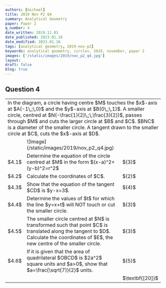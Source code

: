 ```yaml
---
authors: [michael]
title: 2019 Nov P2 Q4
summary: Analytical Geometry
paper: Paper 2
q_number: 4
date_written: 2019.11.01
date_published: 2023.01.16
date_modified: 2023.01.16
tags: [analytical geometry, 2019-nov-p2]
keywords: analytical geometry, circles, 2019, november, paper 2
images: ['/static/images/2019/nov_p2_q4.jpg']
layout:
draft: false
blog: true
---
```


## Question 4

<table className="border-collapse">
  <tbody>
    <tr>
      <td colSpan="3">In the diagram, a circle having centre $M$ touches the $x$-axis at $A(-1\,;\,0)$ and the $y$-axis at $B(0\,;\,1)$. A smaller circle, centred at $N(-\frac{1}{2}\,;\,\frac{3}{2})$, passes through $M$ and cuts the larger circle at $B$ and $C$. $BNC$ is a diameter of the smaller circle. A tangent drawn to the smaller circle at $C$, cuts the $x$-axis at $D$.</td>
    </tr> 
    <tr>
      <td></td>
      <td>![Image](/static/images/2019/nov_p2_q4.jpg)</td>
      <td></td>
    </tr>
    <tr>
      <td>$4.1$</td>
      <td>Determine the equation of the circle centred at $M$ in the form $(x-a)^2+(y-b)^2=r^2$</td>
      <td>$(3)$</td>
    </tr>
    <tr>
      <td>$4.2$</td>
      <td>Calculate the coordinates of $C$.</td>
      <td>$(2)$</td>
    </tr>
    <tr>   
      <td>$4.3$</td>
      <td>Show that the equation of the tangent $CD$ is $y-x=3$.</td>
      <td>$(4)$</td>
    </tr>
    <tr>   
      <td>$4.4$</td>
      <td>Determine the values of $t$ for which the line $y=x+t$ will NOT touch or cut the smaller circle.</td>
      <td>$(3)$</td>
    </tr>
    <tr>   
      <td>$4.5$</td>
      <td>The smaller circle centred at $N$ is transformed such that point $C$ is translated along the tangent to $D$. Calculate the coordinates of $E$, the new centre of the smaller circle.</td>
      <td>$(3)$</td>
    </tr>
    <tr>   
      <td>$4.6$</td>
      <td>If it is given that the area of quadrilateral $OBCD$ is $2a^2$ square units and $a>0$, show that $a=\frac{\sqrt{7}}{2}$ units.</td>
      <td>$(5)$</td>
    </tr>
    <tr>
      <td></td>
      <td></td>
      <td>$\textbf{[20]}$</td>
    </tr>
  </tbody>
</table>
